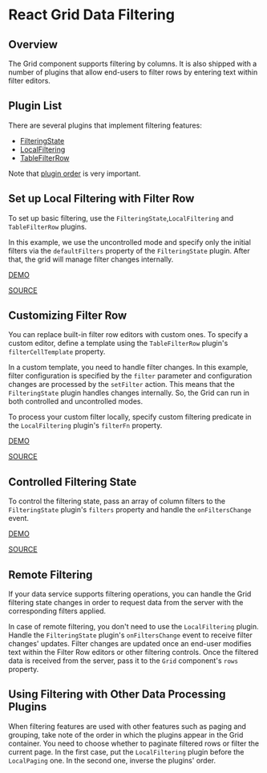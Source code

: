 # React Grid Data Filtering

## Overview

The Grid component supports filtering by columns. It is also shipped with a number of plugins that allow end-users to filter rows by entering text within filter editors.

## Plugin List

There are several plugins that implement filtering features:
- [FilteringState](../reference/filtering-state.md)
- [LocalFiltering](../reference/local-filtering.md)
- [TableFilterRow](../reference/table-filter-row.md)

Note that [plugin order](../README.md#plugin-order) is very important.

## Set up Local Filtering with Filter Row

To set up basic filtering, use the `FilteringState`,`LocalFiltering` and `TableFilterRow` plugins.

In this example, we use the uncontrolled mode and specify only the initial filters via the `defaultFilters` property of the `FilteringState` plugin. After that, the grid will manage filter changes internally.

[DEMO](http://devexpress.github.io/devextreme-reactive/react/grid/demos/#/filtering/local-filter-row)

[SOURCE](https://github.com/DevExpress/devextreme-reactive/tree/master/packages/dx-react-demos/src/bootstrap3/filtering/local-filter-row.jsx)

## Customizing Filter Row

You can replace built-in filter row editors with custom ones. To specify a custom editor, define a template using the `TableFilterRow` plugin's `filterCellTemplate` property.

In a custom template, you need to handle filter changes. In this example, filter configuration is specified by the `filter` parameter and configuration changes are processed by the `setFilter` action. This means that the `FilteringState` plugin handles changes internally. So, the Grid can run in both controlled and uncontrolled modes.

To process your custom filter locally, specify custom filtering predicate in the `LocalFiltering` plugin's `filterFn` property.

[DEMO](http://devexpress.github.io/devextreme-reactive/react/grid/demos/#/filtering/custom-filter-row)

[SOURCE](https://github.com/DevExpress/devextreme-reactive/tree/master/packages/dx-react-demos/src/bootstrap3/filtering/custom-filter-row.jsx)

## Controlled Filtering State

To control the filtering state, pass an array of column filters to the `FilteringState` plugin's  `filters` property  and handle the `onFiltersChange` event.

[DEMO](http://devexpress.github.io/devextreme-reactive/react/grid/demos/#/filtering/local-filtering-controlled)

[SOURCE](https://github.com/DevExpress/devextreme-reactive/tree/master/packages/dx-react-demos/src/bootstrap3/filtering/local-filtering-controlled.jsx)

## Remote Filtering

If your data service supports filtering operations, you can handle the Grid filtering state changes in order to request data from the server with the corresponding filters applied.

In case of remote filtering, you don't need to use the `LocalFiltering` plugin. Handle the `FilteringState` plugin's `onFiltersChange` event to receive filter changes' updates. Filter changes are updated once an end-user modifies text within the Filter Row editors or other filtering controls. Once the filtered data is received from the server, pass it to the `Grid` component's `rows` property.

## Using Filtering with Other Data Processing Plugins

When filtering features are used with other features such as paging and grouping, take note of the order in which the plugins appear in the Grid container. You need to choose whether to paginate filtered rows or filter the current page. In the first case, put the `LocalFiltering` plugin before the `LocalPaging` one. In the second one, inverse the plugins' order.

